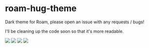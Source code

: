 # roam-hug-theme
Dark theme for Roam, please open an issue with any requests / bugs! 

I'll be cleaning up the code soon so that it's more readable. 

![](https://i.imgur.com/CwVcAHQ.png)
![](https://i.imgur.com/kL2X3nU.png)
![](https://i.imgur.com/AcIBn8w.png)
![](https://i.imgur.com/Tf5EsDw.png)
